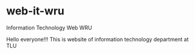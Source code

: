 # web-it-wru
Information Technology Web WRU

Hello everyone!!!
This is website of information technology department at TLU
